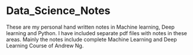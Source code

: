 # Data_Science_Notes

These are my personal hand written notes in Machine learning, Deep learning and Python. I have included separate pdf files with notes in these areas. Mainly the notes include complete Machine Learning and Deep Learning Course of Andrew Ng.
